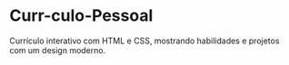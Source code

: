 # Curr-culo-Pessoal
Currículo interativo com HTML e CSS, mostrando habilidades e projetos com um design moderno.
